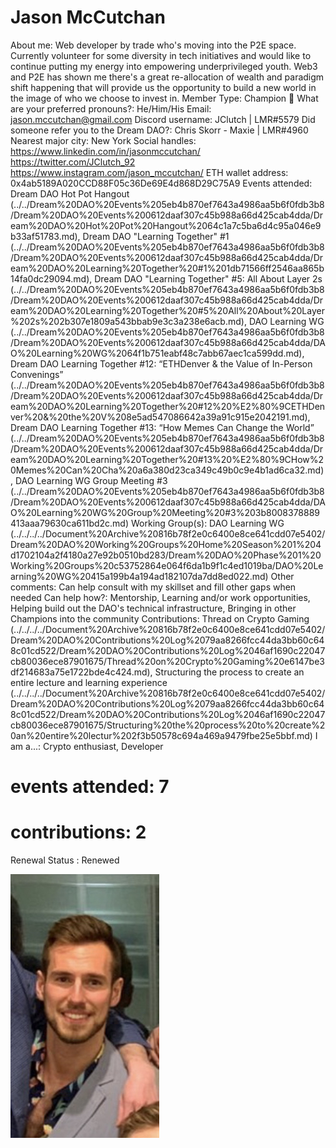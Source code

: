 # Jason McCutchan

About me: Web developer by trade who's moving into the P2E space. Currently volunteer for some diversity in tech initiatives and would like to continue putting my energy into empowering underprivileged youth. Web3 and P2E has shown me there's a great re-allocation of wealth and paradigm shift happening that will provide us the opportunity to build a new world in the image of who we choose to invest in. 
Member Type: Champion 🙌
What are your preferred pronouns?: He/Him/His
Email: jason.mccutchan@gmail.com
Discord username: JClutch | LMR#5579
Did someone refer you to the Dream DAO?: Chris Skorr - Maxie | LMR#4960
Nearest major city: New York
Social handles: https://www.linkedin.com/in/jasonmccutchan/
https://twitter.com/JClutch_92
https://www.instagram.com/jason_mccutchan/
ETH wallet address: 0x4ab5189A020CCD88F05c36De69E4d868D29C75A9
Events attended: Dream DAO Hot Pot Hangout (../../Dream%20DAO%20Events%205eb4b870ef7643a4986aa5b6f0fdb3b8/Dream%20DAO%20Events%200612daaf307c45b988a66d425cab4dda/Dream%20DAO%20Hot%20Pot%20Hangout%2064c1a7c5ba6d4c95a046e9b33af51783.md), Dream DAO "Learning Together" #1 (../../Dream%20DAO%20Events%205eb4b870ef7643a4986aa5b6f0fdb3b8/Dream%20DAO%20Events%200612daaf307c45b988a66d425cab4dda/Dream%20DAO%20Learning%20Together%20#1%201db71566ff2546aa865b14fa0dc29094.md), Dream DAO "Learning Together" #5: All About Layer 2s (../../Dream%20DAO%20Events%205eb4b870ef7643a4986aa5b6f0fdb3b8/Dream%20DAO%20Events%200612daaf307c45b988a66d425cab4dda/Dream%20DAO%20Learning%20Together%20#5%20All%20About%20Layer%202s%202b307e1809a543bbab9e3c3a238e6acb.md), DAO Learning WG  (../../Dream%20DAO%20Events%205eb4b870ef7643a4986aa5b6f0fdb3b8/Dream%20DAO%20Events%200612daaf307c45b988a66d425cab4dda/DAO%20Learning%20WG%2064f1b751eabf48c7abb67aec1ca599dd.md), Dream DAO Learning Together #12: “ETHDenver & the Value of In-Person Convenings” (../../Dream%20DAO%20Events%205eb4b870ef7643a4986aa5b6f0fdb3b8/Dream%20DAO%20Events%200612daaf307c45b988a66d425cab4dda/Dream%20DAO%20Learning%20Together%20#12%20%E2%80%9CETHDenver%20&%20the%20V%208e5ad547086642a39a91c915e2042191.md), Dream DAO Learning Together #13: “How Memes Can Change the World” (../../Dream%20DAO%20Events%205eb4b870ef7643a4986aa5b6f0fdb3b8/Dream%20DAO%20Events%200612daaf307c45b988a66d425cab4dda/Dream%20DAO%20Learning%20Together%20#13%20%E2%80%9CHow%20Memes%20Can%20Cha%20a6a380d23ca349c49b0c9e4b1ad6ca32.md), DAO Learning WG Group Meeting #3 (../../Dream%20DAO%20Events%205eb4b870ef7643a4986aa5b6f0fdb3b8/Dream%20DAO%20Events%200612daaf307c45b988a66d425cab4dda/DAO%20Learning%20WG%20Group%20Meeting%20#3%203b8008378889413aaa79630ca611bd2c.md)
Working Group(s): DAO Learning WG (../../../../Document%20Archive%20816b78f2e0c6400e8ce641cdd07e5402/Dream%20DAO%20Working%20Groups%20Home%20Season%201%204d1702104a2f4180a27e92b0510bd283/Dream%20DAO%20Phase%201%20Working%20Groups%20c53752864e064f6da1b9f1c4ed1019ba/DAO%20Learning%20WG%20415a199b4a194ad182107da7dd8ed022.md)
Other comments: Can help consult with my skillset and fill other gaps when needed
Can help how?: Mentorship, Learning and/or work opportunities, Helping build out the DAO's technical infrastructure, Bringing in other Champions into the community
Contributions: Thread on Crypto Gaming (../../../../Document%20Archive%20816b78f2e0c6400e8ce641cdd07e5402/Dream%20DAO%20Contributions%20Log%2079aa8266fcc44da3bb60c648c01cd522/Dream%20DAO%20Contributions%20Log%2046af1690c22047cb80036ece87901675/Thread%20on%20Crypto%20Gaming%20e6147be3df214683a75e1722bde4c424.md), Structuring the process to create an entire lecture and learning experience (../../../../Document%20Archive%20816b78f2e0c6400e8ce641cdd07e5402/Dream%20DAO%20Contributions%20Log%2079aa8266fcc44da3bb60c648c01cd522/Dream%20DAO%20Contributions%20Log%2046af1690c22047cb80036ece87901675/Structuring%20the%20process%20to%20create%20an%20entire%20lectur%202f3b50578c694a469a9479fbe25e5bbf.md)
I am a...: Crypto enthusiast, Developer
# events attended: 7
# contributions: 2
Renewal Status : Renewed

![Untitled](../../Dream%20DAO%20Voting%20Member%20List%201790792012994a419257db8f8a7807ff/%5BS2%5D%20Dream%20DAO%20Founding%20Voting%20Member%20List%202c05a57dde504a87a8ced236cce0b149/Jason%20McCutchan%20ad37cce866ac4b64a6b2bb53c8fcf46f/Untitled.png)